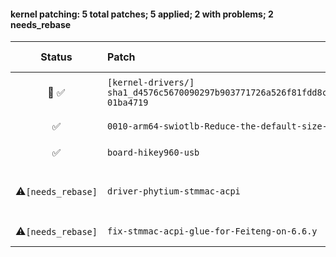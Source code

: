 #### kernel patching: 5 total patches; 5 applied; 2 with problems; 2 needs_rebase

| Status | Patch  | Diffstat Summary | Files patched | Author / Subject |
| :---:    | :---   | :---   | :---   | :---  |
|  🤖  ✅  | `[kernel-drivers/]` `sha1_d4576c5670090297b903771726a526f81fdd8c7c_arm64_current_558bb165_64e831fc-01ba4719` | `(+0/-0)[]` | 1c3920757eebab1f6448b5bf9773ce577aea30cd `?` | `Armbian Autopatcher` _[AUTOGEN] /armbian/cache/patch/kernel-drivers/sha1_d4576c5670090297b903771726a526f81fdd8c7c_arm64_current_558bb165_64e831fc-01ba4719_ |
| ✅  | `0010-arm64-swiotlb-Reduce-the-default-size-if-no-ZONE_DMA-bouncing-needed` | `(+10/-1)[1M]` | 1e849cd9b21e7d095533e65402414244889462e9 `init.c` | `Catalin Marinas` _arm64: swiotlb: Reduce the default size if no ZONE_DMA bouncing needed_ |
| ✅  | `board-hikey960-usb` | `(+33/-2)[1M]` | 119a9d9c28823d8e49f88cd39b3da0e05e265aec `hi3660-hikey960.dts` | `Kevin Schmidt` _[ARCHEOLOGY] Add board: HiKey960_ |
| ⚠️`[needs_rebase]`  | `driver-phytium-stmmac-acpi` | `(+531/-1)[7M, 1A]` | 710864817b7105aeeb3857258f3aa8124acc48cb `stmmac_platform.c`, `dwmac-phytium.c`, `at803x.c`, `dwmac-generic.c`, `Kconfig`, `stmmac_platform.h`, `Makefile`, `stmmac_main.c` | `Ricardo Pardini` _Phytium onboard ethernet drivers for 6.x_ |
| ⚠️`[needs_rebase]`  | `fix-stmmac-acpi-glue-for-Feiteng-on-6.6.y` | `(+8/-6)[2M]` | 7e4481ef8c092df205173cd07d67479b1974cce3 `dwmac-phytium.c`, `stmmac_platform.c` | `Ricardo Pardini` _fix stmmac acpi glue for Feiteng on 6.6.y_ |


